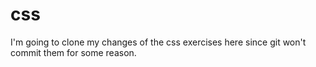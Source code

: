 # css
I'm going to clone my changes of the css exercises here since git won't commit them for some reason.
